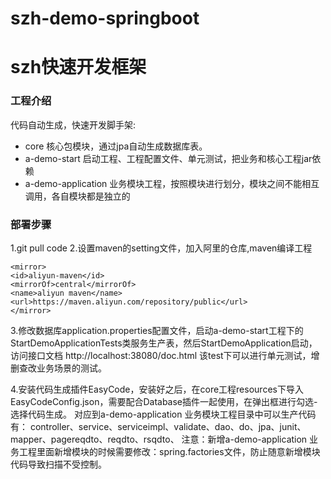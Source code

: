 # szh-demo-springboot

# szh快速开发框架

### 工程介绍

代码自动生成，快速开发脚手架:

* core 核心包模块，通过jpa自动生成数据库表。
* a-demo-start 启动工程、工程配置文件、单元测试，把业务和核心工程jar依赖
* a-demo-application 业务模块工程，按照模块进行划分，模块之间不能相互调用，各自模块都是独立的


### 部署步骤

1.git pull code
2.设置maven的setting文件，加入阿里的仓库,maven编译工程
````
<mirror>
<id>aliyun-maven</id>
<mirrorOf>central</mirrorOf>
<name>aliyun maven</name>
<url>https://maven.aliyun.com/repository/public</url>
</mirror>
````
3.修改数据库application.properties配置文件，启动a-demo-start工程下的StartDemoApplicationTests类服务生产表，然后StartDemoApplication启动，访问接口文档
http://localhost:38080/doc.html
该test下可以进行单元测试，增删查改业务场景的测试。

4.安装代码生成插件EasyCode，安装好之后，在core工程resources下导入EasyCodeConfig.json，需要配合Database插件一起使用，在弹出框进行勾选-选择代码生成。
对应到a-demo-application 业务模块工程目录中可以生产代码有：
controller、service、serviceimpl、validate、dao、do、jpa、junit、mapper、pagereqdto、reqdto、rsqdto、
注意：新增a-demo-application 业务工程里面新增模块的时候需要修改：spring.factories文件，防止随意新增模块代码导致扫描不受控制。

